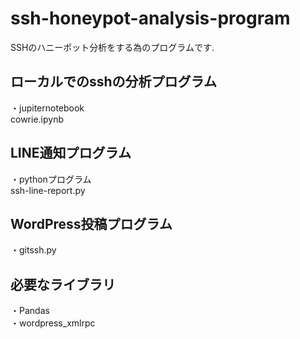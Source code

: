 # ssh-honeypot-analysis-program
SSHのハニーポット分析をする為のプログラムです.
## ローカルでのsshの分析プログラム
・jupiternotebook<br>
cowrie.ipynb
## LINE通知プログラム
・pythonプログラム<br>
ssh-line-report.py
## WordPress投稿プログラム
・gitssh.py<br>
## 必要なライブラリ
・Pandas<br>
・wordpress_xmlrpc
